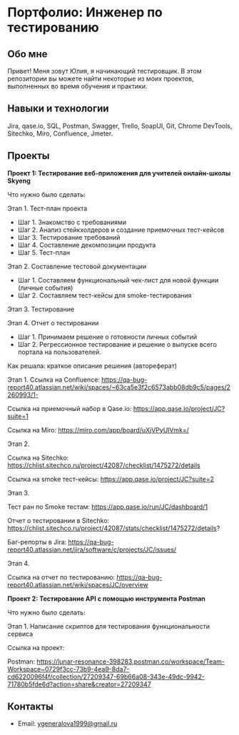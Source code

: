 # Портфолио: Инженер по тестированию
## Обо мне
Привет! Меня зовут Юлия, я начинающий тестировщик.
В этом репозитории вы можете найти некоторые из моих проектов, выполненных во время обучения и практики.
## Навыки и технологии
Jira, qase.io, SQL, Postman, Swagger, Trello,
SoapUI, Git, Chrome DevTools, Sitechko, Miro, Confluence, Jmeter.
## Проекты
**Проект 1: Тестирование веб-приложения для учителей онлайн-школы Skyeng**

Что нужно было сделать:

Этап 1. Тест-план проекта
  - Шаг 1. Знакомство с требованиями
  - Шаг 2. Анализ стейкхолдеров и создание приемочных тест-кейсов
  - Шаг 3. Тестирование требований
  - Шаг 4. Составление декомпозиции продукта
  - Шаг 5. Тест-план 

Этап 2. Составление тестовой документации
  - Шаг 1. Составляем функциональный чек-лист для новой функции (личные события)
  - Шаг 2. Составляем тест-кейсы для smoke-тестирования
    
Этап 3. Тестирование

Этап 4. Отчет о тестировании
  - Шаг 1. Принимаем решение о готовности личных событий
  - Шаг 2. Регрессионное тестирование и решение о выпуске всего портала на пользователей.
    
Как решала: краткое описание решения (автореферат)

Этап 1.
Ссылка на Confluence: https://qa-bug-report40.atlassian.net/wiki/spaces/~63ca5e3f2c6573abb08db9c5/pages/2260993/1-

Ссылка на приемочный набор в Qase.io: https://app.qase.io/project/JC?suite=1

Ссылка на Miro: https://miro.com/app/board/uXjVPyUlVmk=/

Этап 2.

Ссылка на Sitechko: https://chlist.sitechco.ru/project/42087/checklist/1475272/details

Cсылка на smoke тест-кейсы: https://app.qase.io/project/JC?suite=2

Этап 3.

Тест ран по Smoke тестам: https://app.qase.io/run/JC/dashboard/1

Отчет о тестировании в Sitechko: https://chlist.sitechco.ru/project/42087/stats/checklist/1475272/details?

Баг-репорты в Jira: https://qa-bug-report40.atlassian.net/jira/software/c/projects/JC/issues/

Этап 4.

Ссылка на отчет по тестированию: https://qa-bug-report40.atlassian.net/wiki/spaces/JC/overview

**Проект 2: Тестирование API c помощью инструмента Postman**

Что нужно было сделать:

Этап 1. Написание скриптов для тестирования функциональности сервиса 

Ссылка на проект: 

Postman: https://lunar-resonance-398283.postman.co/workspace/Team-Workspace~0729f3cc-73b9-4ea9-8da7-cd6220096f4f/collection/27209347-69b66a08-343e-49dc-9942-71780b5fde6d?action=share&creator=27209347



## Контакты
- Email: ygeneralova1999@gmail.ru


